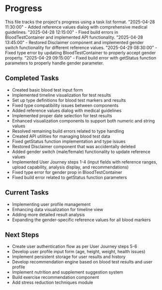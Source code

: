 
# Progress

This file tracks the project's progress using a task list format.
"2025-04-28 11:30:00" - Added reference values dialog with comprehensive medical guidelines.
"2025-04-28 12:15:00" - Fixed build errors in BloodTestContainer and implemented API functionality.
"2025-04-28 13:45:00" - Restored Disclaimer component and implemented gender switch functionality for different reference values.
"2025-04-29 08:30:00" - Fixed type error by updating BloodTestContainer to properly accept gender property.
"2025-04-29 09:15:00" - Fixed build error with getStatus function parameters to properly handle gender parameter.

## Completed Tasks

- Created basic blood test input form
- Implemented timeline visualization for test results
- Set up type definitions for blood test markers and results
- Fixed type compatibility issues between components
- Added reference values dialog with medical guidelines
- Implemented proper date selection for test results
- Enhanced visualization components to support both numeric and string values
- Resolved remaining build errors related to type handling
- Created API utilities for managing blood test data
- Fixed getStatus function implementation and type issues
- Restored Disclaimer component that was accidentally deleted
- Added gender switch (male/female) functionality to update reference values
- Implemented User Journey steps 1-4 (input fields with reference ranges, upload capability, analysis display, and recommendations)
- Fixed type error for gender prop in BloodTestContainer
- Fixed build error related to getStatus function parameters

## Current Tasks

- Implementing user profile management
- Enhancing data visualization for timeline view
- Adding more detailed result analysis
- Expanding the gender-specific reference values for all blood markers

## Next Steps

- Create user authentication flow as per User Journey steps 5-6
- Develop user profile input form (age, height, weight, health issues)
- Implement persistent storage for user results and history
- Develop recommendation engine based on blood test results and user profile
- Implement nutrition and supplement suggestion system
- Build exercise recommendation component
- Add stress reduction techniques module
